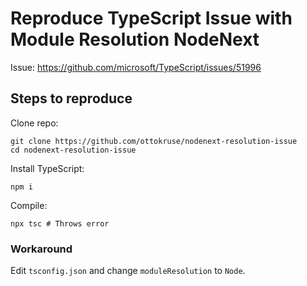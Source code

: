 # Reproduce TypeScript Issue with Module Resolution NodeNext

Issue: https://github.com/microsoft/TypeScript/issues/51996

## Steps to reproduce

Clone repo:

```shell
git clone https://github.com/ottokruse/nodenext-resolution-issue
cd nodenext-resolution-issue
```

Install TypeScript:

```shell
npm i
```

Compile:

```shell
npx tsc # Throws error
```

### Workaround

Edit `tsconfig.json` and change `moduleResolution` to `Node`.
